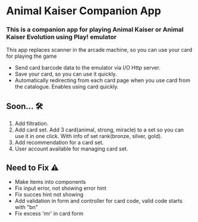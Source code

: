 # Animal Kaiser Companion App

### This is a companion app for playing Animal Kaiser or Animal Kaiser Evolution using Play! emulator

This app replaces scanner in the arcade machine, so you can use your card for playing the game

- Send card barcode data to the emulator via I/O Http server.
- Save your card, so you can use it quickly.
- Automatically redirecting from each card page when you use card from the catalogue. Enables using card quickly.

## Soon... :hammer_and_wrench:
1. Add filtration.
2. Add card set. Add 3 card(animal, strong, miracle) to a set so you can use it in one click. With info of set rank(bronze, silver, gold).
3. Add recommendation for a card set.
4. User account available for managing card set.

## Need to Fix :warning:
- Make items into components
- Fix input error, not showing error hint
- Fix succes hint not showing
- Add validation in form and controller for card code, valid code starts with "bn"
- Fix excess 'mr' in card form
